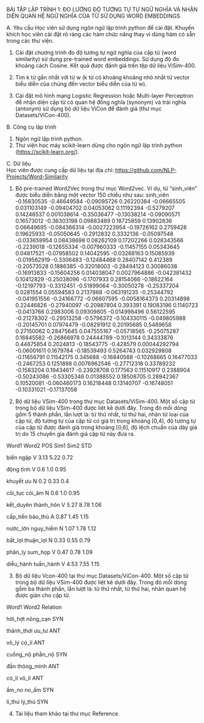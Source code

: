 BÀI TẬP LẬP TRÌNH 1:  ĐO LƯỜNG ĐỘ TƯƠNG TỰ TỰ NGỮ NGHĨA VÀ NHẬN DIỆN QUAN HỆ NGỮ NGHĨA CỦA TỪ SỬ DỤNG WORD EMBEDDINGS

A.	Yêu cầu
Học viên sử dụng ngôn ngữ lập trình python để cài đặt. Khuyến khích học viên cài đặt rõ ràng các hàm chức năng thay vì dùng hàm có sẵn trong các thư viện.
  1.	Cài đặt chương trình đo độ tương tự ngữ nghĩa của cặp từ (word similarity) sử dụng pre-trained word embeddings. Sử dụng độ đo khoảng cách Cosine. Kết quả được đánh giá trên tệp dữ liệu ViSim-400.

  2.	Tìm k từ gần nhất với từ w (k từ có khoảng khoảng nhỏ nhất từ vector biểu diễn của chúng đến vector biểu diễn của từ w).

  3.	Cài đặt mô hình mạng Logistic Regression hoặc Multi-layer Perceptron để nhận diện cặp từ có quan hệ đồng nghĩa (synonym) và trái nghĩa (antonym) sử dụng bộ dữ liệu ViCon để đánh giá (thư mục Datasets/ViCon-400).
  
B. Công cụ lập trình 
  1.	Ngôn ngữ lập trình python.
  2.	Thư viện học máy scikit-learn dùng cho ngôn ngữ lập trình python (https://scikit-learn.org/).
  
C.	Dữ liệu  
Học viên được cung cấp dữ liệu tại địa chỉ:
https://github.com/NLP-Projects/Word-Similarity
  1.	Bộ pre-trained Word2Vec trong thư mục Word2vec.
Ví dụ, từ “sinh_viên” được biểu diễn bằng một vector 150 chiều như sau: 
sinh_viên -0.16830535 -0.46649584 -0.09095726 0.26220384 -0.06665505 0.031103149 -0.09404702 0.04053062 0.11192394 -0.5279207 0.14246537 0.001038614 -0.35036477 -0.13038214 -0.09090571 0.16573012 -0.36303198 0.09883489 0.18725859 0.13902836 0.06649695 -0.084366314 -0.0027223954 -0.19726162 0.2759428 0.19625933 -0.05050645 -0.2912832 0.3332136 -0.05097548 -0.033659954 0.08438698 0.08262109 0.17202266 0.028343566 -0.2239018 -0.12655334 -0.007960333 -0.11457155 0.05343645 0.04817521 -0.07958502 0.14042595 -0.03268163 0.15085939 -0.019562919 -0.3306483 -0.12484468 0.28407142 0.412389 -0.20573528 0.1886385 -0.32018003 -0.28494123 0.30086038 -0.16913833 -0.15604256 0.014038047 0.0027964886 -0.042381432 0.10412829 -0.25038096 -0.1707933 0.28154066 -0.18622164 -0.12197793 -0.3312451 -0.51899064 -0.30050278 -0.25337204 0.0281554 0.05594583 0.2137868 -0.063191235 -0.25344792 -0.041951556 -0.24166772 -0.06607595 -0.0058164373 0.20314898 0.22446826 -0.27940097 -0.20987804 0.393391 0.19083196 0.1140723 -0.0413766 0.2983006 0.09309805 -0.014998496 0.56122595 -0.21278302 -0.29513258 -0.5796372 -0.104330115 -0.049805988 -0.20145701 0.07974479 -0.08291912 0.20195685 0.5489658 0.27150062 0.28475645 0.047555167 -0.05718565 -0.25075287 0.16845582 -0.26866978 0.24444789 -0.1013144 0.34333876 0.44675854 0.2024813 -0.18543775 -0.428579 0.00044292794 -0.06001611 0.1679784 -0.18539493 0.5264743 0.032929808 -0.11656791 0.11542175 0.345688 -0.16840588 -0.10268665 0.16477033 -0.2467253 0.1251898 0.0076962546 -0.27712318 0.33789232 -0.1583204 0.19434617 -0.23928708 0.177563 0.11510917 0.2388904 -0.50243086 -0.53305346 0.01388552 0.18508705 0.28942367 0.10520081 -0.060460173 0.16218448 0.13140707 -0.16748051 -0.10331021 -0.17137058

  2.	Bộ dữ liệu VSim-400 trong thư mục Datasets/ViSim-400.
Một số cặp từ trong bộ dữ liệu VSim-400 được liệt kê dưới đây. Trong đó mỗi dòng gồm 5 thành phần, lần lượt là: từ thứ nhất, từ thứ hai, nhãn từ loại của cặp từ, độ tương tự của cặp từ có giá trị trong khoảng [0,4], độ tương tự của cặp từ được đánh giá trong khoảng [0,6], độ lệch chuẩn của dãy giá trị do 15 chuyên gia đánh giá cặp từ này đưa ra.

Word1		  Word2	    POS	  Sim1	Sim2	STD

biến			  ngập		V	3.13	5.22	0.72

động		    tĩnh		V	0.6	1.0	0.95

khuyết		  ưu		N	0.2	0.33	0.4

cõi_tục		  cõi_âm	N	0.6	1.0	0.95

kết_duyên		thành_hôn	V	5.27	8.78	1.06

cấp_tiến		bảo_thủ	A	0.87	1.45	1.15

nước_lớn		nguy_hiểm	N	1.07	1.78	1.12

bất_lợi		  thuận_lợi	N	0.33	0.55	0.79

phân_ly		  sum_họp	V	0.47	0.78	1.09

diễu_hành		tuần_hành	V	4.53	7.55	1.15

3.	Bộ dữ liệu Vcon-400 tại thư mục Datasets/ViCon-400. 
Một số cặp từ trong bộ dữ liệu VSim-400 được liệt kê dưới đây. Trong đó mỗi dòng gồm ba thành phần, lần lượt là:  từ thứ nhất, từ thứ hai, nhãn quan hệ được gián cho cặp từ. 

Word1		    Word2		Relation 

hời_hợt		  nông_cạn		SYN

thảnh_thơi		ưu_tư			ANT 

vô_lý		      có_lí			ANT 

cuồng_nộ		phẫn_nộ		SYN 

đần			    thông_minh		ANT 

có_lí		    vô_lí			ANT 

ấm_no		    no_ấm		SYN 

lí_thú		  lý_thú			SYN 

4.	Tài liệu tham khảo tại thư mục Reference.
